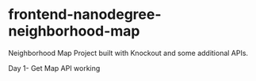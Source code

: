 # frontend-nanodegree-neighborhood-map
Neighborhood Map Project built with Knockout and some additional APIs. 

Day 1- Get Map API working

